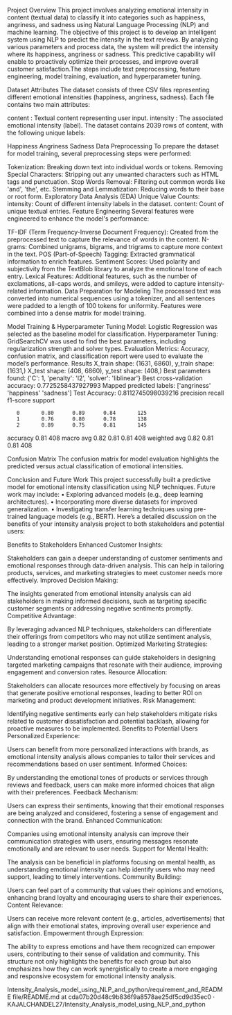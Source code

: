Project Overview
This project involves analyzing emotional intensity in content (textual data) to classify it into categories such as happiness, angriness, and sadness using Natural Language Processing (NLP) and machine learning. The objective of this project is to develop an intelligent system using NLP to predict the intensity in the text reviews. By analyzing various parameters and process data, the system will predict the intensity where its happiness, angriness or sadness. This predictive capability will enable to proactively optimize their processes, and improve overall customer satisfaction.The steps include text preprocessing, feature engineering, model training, evaluation, and hyperparameter tuning.

Dataset Attributes
The dataset consists of three CSV files representing different emotional intensities (happiness, angriness, sadness). Each file contains two main attributes:

content : Textual content representing user input.
intensity : The associated emotional intensity (label).
The dataset contains 2039 rows of content, with the following unique labels:

Happiness
Angriness
Sadness
Data Preprocessing
To prepare the dataset for model training, several preprocessing steps were performed:

Tokenization: Breaking down text into individual words or tokens.
Removing Special Characters: Stripping out any unwanted characters such as HTML tags and punctuation.
Stop Words Removal: Filtering out common words like 'and', 'the', etc.
Stemming and Lemmatization: Reducing words to their base or root form.
Exploratory Data Analysis (EDA)
Unique Value Counts:
intensity: Count of different intensity labels in the dataset.
content: Count of unique textual entries.
Feature Engineering
Several features were engineered to enhance the model's performance:

TF-IDF (Term Frequency-Inverse Document Frequency): Created from the preprocessed text to capture the relevance of words in the content.
N-grams: Combined unigrams, bigrams, and trigrams to capture more context in the text.
POS (Part-of-Speech) Tagging: Extracted grammatical information to enrich features.
Sentiment Scores: Used polarity and subjectivity from the TextBlob library to analyze the emotional tone of each entry.
Lexical Features: Additional features, such as the number of exclamations, all-caps words, and smileys, were added to capture intensity-related information.
Data Preparation for Modeling
The processed text was converted into numerical sequences using a tokenizer, and all sentences were padded to a length of 100 tokens for uniformity. Features were combined into a dense matrix for model training.

Model Training & Hyperparameter Tuning
Model: Logistic Regression was selected as the baseline model for classification.
Hyperparameter Tuning: GridSearchCV was used to find the best parameters, including regularization strength and solver types.
Evaluation Metrics: Accuracy, confusion matrix, and classification report were used to evaluate the model’s performance.
Results
X_train shape: (1631, 6860), y_train shape: (1631,) X_test shape: (408, 6860), y_test shape: (408,) Best parameters found: {'C': 1, 'penalty': 'l2', 'solver': 'liblinear'} Best cross-validation accuracy: 0.7725258437927993 Mapped predicted labels: ['angriness' 'happiness' 'sadness'] Test Accuracy: 0.8112745098039216 precision recall f1-score support

       0       0.80      0.89      0.84       125
       1       0.76      0.80      0.78       138
       2       0.89      0.75      0.81       145

accuracy                    0.81      408
macro avg 0.82 0.81 0.81 408 weighted avg 0.82 0.81 0.81 408

Confusion Matrix
The confusion matrix for model evaluation highlights the predicted versus actual classification of emotional intensities.

Conclusion and Future Work
This project successfully built a predictive model for emotional intensity classification using NLP techniques. Future work may include: • Exploring advanced models (e.g., deep learning architectures). • Incorporating more diverse datasets for improved generalization. • Investigating transfer learning techniques using pre-trained language models (e.g., BERT). Here’s a detailed discussion on the benefits of your intensity analysis project to both stakeholders and potential users:

Benefits to Stakeholders
Enhanced Customer Insights:

Stakeholders can gain a deeper understanding of customer sentiments and emotional responses through data-driven analysis. This can help in tailoring products, services, and marketing strategies to meet customer needs more effectively.
Improved Decision Making:

The insights generated from emotional intensity analysis can aid stakeholders in making informed decisions, such as targeting specific customer segments or addressing negative sentiments promptly.
Competitive Advantage:

By leveraging advanced NLP techniques, stakeholders can differentiate their offerings from competitors who may not utilize sentiment analysis, leading to a stronger market position.
Optimized Marketing Strategies:

Understanding emotional responses can guide stakeholders in designing targeted marketing campaigns that resonate with their audience, improving engagement and conversion rates.
Resource Allocation:

Stakeholders can allocate resources more effectively by focusing on areas that generate positive emotional responses, leading to better ROI on marketing and product development initiatives.
Risk Management:

Identifying negative sentiments early can help stakeholders mitigate risks related to customer dissatisfaction and potential backlash, allowing for proactive measures to be implemented.
Benefits to Potential Users
Personalized Experience:

Users can benefit from more personalized interactions with brands, as emotional intensity analysis allows companies to tailor their services and recommendations based on user sentiment.
Informed Choices:

By understanding the emotional tones of products or services through reviews and feedback, users can make more informed choices that align with their preferences.
Feedback Mechanism:

Users can express their sentiments, knowing that their emotional responses are being analyzed and considered, fostering a sense of engagement and connection with the brand.
Enhanced Communication:

Companies using emotional intensity analysis can improve their communication strategies with users, ensuring messages resonate emotionally and are relevant to user needs.
Support for Mental Health:

The analysis can be beneficial in platforms focusing on mental health, as understanding emotional intensity can help identify users who may need support, leading to timely interventions.
Community Building:

Users can feel part of a community that values their opinions and emotions, enhancing brand loyalty and encouraging users to share their experiences.
Content Relevance:

Users can receive more relevant content (e.g., articles, advertisements) that align with their emotional states, improving overall user experience and satisfaction.
Empowerment through Expression:

The ability to express emotions and have them recognized can empower users, contributing to their sense of validation and community.
This structure not only highlights the benefits for each group but also emphasizes how they can work synergistically to create a more engaging and responsive ecosystem for emotional intensity analysis.

Intensity_Analysis_model_using_NLP_and_python/requirement_and_README file/README.md at cda07b20d48c9b836f9a8578ae25df5cd9d35ec0 · KAJALCHANDEL27/Intensity_Analysis_model_using_NLP_and_python
